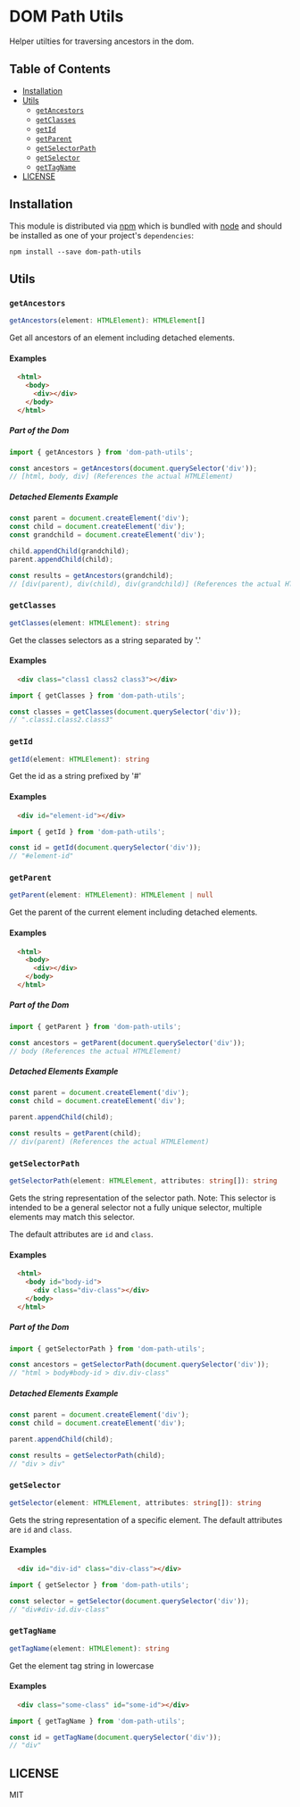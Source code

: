 # DOM Path Utils

Helper utilties for traversing ancestors in the dom.

## Table of Contents

- [Installation](#installation)
- [Utils](#utils)
  - [`getAncestors`](#getancestors)
  - [`getClasses`](#getclasses)
  - [`getId`](#getid)
  - [`getParent`](#getparent)
  - [`getSelectorPath`](#getselectorpath)
  - [`getSelector`](#getselector)
  - [`getTagName`](#gettagname)
- [LICENSE](#license)

## Installation

This module is distributed via [npm](https://www.npmjs.com/) which is bundled with [node](https://nodejs.org/en/) and
should be installed as one of your project's `dependencies`:

```
npm install --save dom-path-utils
```

## Utils

### `getAncestors`

```typescript
getAncestors(element: HTMLElement): HTMLElement[]
```

Get all ancestors of an element including detached elements.

#### Examples

```html
  <html>
    <body>
      <div></div>
    </body>
  </html>
```

##### Part of the Dom

```javascript
import { getAncestors } from 'dom-path-utils';

const ancestors = getAncestors(document.querySelector('div'));
// [html, body, div] (References the actual HTMLElement)
```

##### Detached Elements Example

```javascript
const parent = document.createElement('div');
const child = document.createElement('div');
const grandchild = document.createElement('div');

child.appendChild(grandchild);
parent.appendChild(child);

const results = getAncestors(grandchild);
// [div(parent), div(child), div(grandchild)] (References the actual HTMLElement)
```

### `getClasses`

```typescript
getClasses(element: HTMLElement): string
```

Get the classes selectors as a string separated by '.'

#### Examples

```html
  <div class="class1 class2 class3"></div>
```

```javascript
import { getClasses } from 'dom-path-utils';

const classes = getClasses(document.querySelector('div'));
// ".class1.class2.class3"
```

### `getId`

```typescript
getId(element: HTMLElement): string
```

Get the id as a string prefixed by '#'

#### Examples

```html
  <div id="element-id"></div>
```

```javascript
import { getId } from 'dom-path-utils';

const id = getId(document.querySelector('div'));
// "#element-id"
```

### `getParent`

```typescript
getParent(element: HTMLElement): HTMLElement | null
```

Get the parent of the current element including detached elements.

#### Examples

```html
  <html>
    <body>
      <div></div>
    </body>
  </html>
```

##### Part of the Dom

```javascript
import { getParent } from 'dom-path-utils';

const ancestors = getParent(document.querySelector('div'));
// body (References the actual HTMLElement)
```

##### Detached Elements Example

```javascript
const parent = document.createElement('div');
const child = document.createElement('div');

parent.appendChild(child);

const results = getParent(child);
// div(parent) (References the actual HTMLElement)
```

### `getSelectorPath`

```typescript
getSelectorPath(element: HTMLElement, attributes: string[]): string
```

Gets the string representation of the selector path.
Note: This selector is intended to be a general selector not a fully unique selector, multiple elements may match this selector.

The default attributes are `id` and `class`.

#### Examples

```html
  <html>
    <body id="body-id">
      <div class="div-class"></div>
    </body>
  </html>
```

##### Part of the Dom

```javascript
import { getSelectorPath } from 'dom-path-utils';

const ancestors = getSelectorPath(document.querySelector('div'));
// "html > body#body-id > div.div-class"
```

##### Detached Elements Example

```javascript
const parent = document.createElement('div');
const child = document.createElement('div');

parent.appendChild(child);

const results = getSelectorPath(child);
// "div > div"
```

### `getSelector`

```typescript
getSelector(element: HTMLElement, attributes: string[]): string
```

Gets the string representation of a specific element.
The default attributes are `id` and `class`.

#### Examples

```html
  <div id="div-id" class="div-class"></div>
```

```javascript
import { getSelector } from 'dom-path-utils';

const selector = getSelector(document.querySelector('div'));
// "div#div-id.div-class"
```

### `getTagName`

```typescript
getTagName(element: HTMLElement): string
```

Get the element tag string in lowercase

#### Examples

```html
  <div class="some-class" id="some-id"></div>
```

```javascript
import { getTagName } from 'dom-path-utils';

const id = getTagName(document.querySelector('div'));
// "div"
```

## LICENSE

MIT
